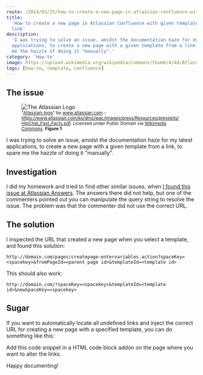 ```yaml
---
route: /2014/03/25/how-to-create-a-new-page-in-atlassian-confluence-with-given-template-from-a-link
title:
  'How to create a new page in Atlassian Confluence with given template from a
  link'
description:
  'I was trying to solve an issue, amidst the documentation haze for my latest
  applications, to create a new page with a given template from a link, to spare
  me the hazzle of doing it "manually".'
category: 'How-to'
image: https://upload.wikimedia.org/wikipedia/commons/thumb/4/4d/Atlassian-logo.svg/500px-Atlassian-logo.svg.png
tags: [how-to, template, confluence]
---
```


## The issue

<figure class="ph">
  <img alt="The Atlassian Logo" aria-describedby="atlassian" src="https://upload.wikimedia.org/wikipedia/commons/thumb/4/4d/Atlassian-logo.svg/500px-Atlassian-logo.svg.png" class="img-responsive img-rounded img-thumbnail"/>
  <figcaption class="ph">
    <small class="ph">
      "<a class="ph" id="atlassian" href="https://commons.wikimedia.org/wiki/File:Atlassian-logo.svg#/media/File:Atlassian-logo.svg">Atlassian-logo</a>" by <a rel="nofollow" class="ph external text" href="https://www.atlassian.com">www.atlassian.com</a> - <a rel="nofollow" class="ph external free" href="https://www.atlassian.com/ko/dms/wac/images/press/Resources/presskits/HipChat_Fast_Facts.pdf">https://www.atlassian.com/ko/dms/wac/images/press/Resources/presskits/HipChat_Fast_Facts.pdf</a>. Licensed under Public Domain via <a class="ph" href="//commons.wikimedia.org/wiki/">Wikimedia Commons</a>. <strong class="ph">Figure 1</strong>
    </small>
  </figcaption>
</figure>

<p class="ph lead">
  I was trying to solve an issue, amidst the documentation haze for my latest applications, to create a new page with a given template from a link, to spare me the hazzle of doing it "manually".
</p>

## Investigation

I did my homework and tried to find other similar issues, when
[I found this issue at Atlassian Answers](https://answers.atlassian.com/questions/80549/is-it-possible-to-link-to-a-not-already-created-undefined-page-in-confluence-from-an-external-site).
The answers there did not help, but one of the commenters pointed out you can
manipulate the query string to resolve the issue. The problem was that the
commenter did not use the correct URL.

## The solution

I inspected the URL that created a new page when you select a template, and
found this solution:

    http://domain.com/pages/createpage-entervariables.action?spaceKey=<spacekey>&fromPageId=<parent page id>&templateId=<template id>

This should also work:

    http://domain.com/?spaceKey=<spacekey>&templateId=<template id>&newSpaceKey=<spacekey>

## Sugar

If you want to automatically locate all undefined links and inject the correct
URL for creating a new page with a specified template, you can do something like
this:

<script src="https://gist.github.com/phun-ky/78fc3e243527b01bec59.js"></script>

Add this code snippet in a HTML code block addon on the page where you want to
alter the links.

Happy documenting!
